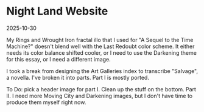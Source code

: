 # Night Land Website

2025-10-30

My Rings and Wrought Iron fractal illo that I used for "A Sequel to the Time Machine?" doesn't blend well with the Last Redoubt color scheme. It either needs its color balance shifted cooler, or I need to use the Darkening theme for this essay, or I need a different image.

I took a break from designing the Art Galleries index to transcribe "Salvage", a novella. I've broken it into parts. Part I is mostly ported.

To Do: pick a header image for part I. Clean up the stuff on the bottom. Part II. I need more Moving City and Darkening images, but I don't have time to produce them myself right now.